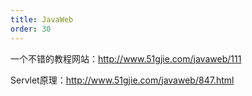 ```yaml
---
title: JavaWeb
order: 30
---
```


一个不错的教程网站：<http://www.51gjie.com/javaweb/111>

Servlet原理：<http://www.51gjie.com/javaweb/847.html>


